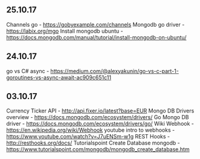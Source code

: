 
## 25.10.17
Channels go - https://gobyexample.com/channels
Mongodb go driver - https://labix.org/mgo
Install mongodb ubuntu - https://docs.mongodb.com/manual/tutorial/install-mongodb-on-ubuntu/

## 24.10.17
go vs C# async - https://medium.com/@alexyakunin/go-vs-c-part-1-goroutines-vs-async-await-ac909c651c11

## 03.10.17
Currency Ticker API - http://api.fixer.io/latest?base=EUR
Mongo DB Drivers overview - https://docs.mongodb.com/ecosystem/drivers/
Go Mongo DB driver - https://docs.mongodb.com/ecosystem/drivers/go/
Wiki Webhook - https://en.wikipedia.org/wiki/Webhook
youtube intro to webhooks - https://www.youtube.com/watch?v=J7uENSm-w1g
REST Hooks - http://resthooks.org/docs/
Tutorialspoint Create Database mongodb - https://www.tutorialspoint.com/mongodb/mongodb_create_database.htm

